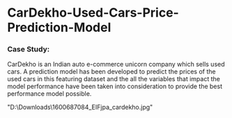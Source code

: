 # CarDekho-Used-Cars-Price-Prediction-Model


### Case Study: 

CarDekho is an Indian auto e-commerce unicorn company which sells used cars. A prediction model has been developed to predict the prices of the used cars in this featuring dataset and the all the variables that impact the model performance have been taken into consideration to provide the best performance model possible.

"D:\Downloads\1600687084_EIFjpa_cardekho.jpg"
